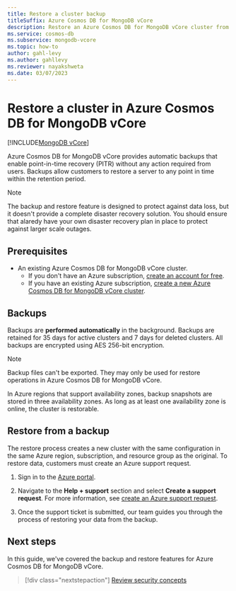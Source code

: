 ```yaml
---
title: Restore a cluster backup
titleSuffix: Azure Cosmos DB for MongoDB vCore
description: Restore an Azure Cosmos DB for MongoDB vCore cluster from a point in time encrypted backup snapshot.
ms.service: cosmos-db
ms.subservice: mongodb-vcore
ms.topic: how-to
author: gahl-levy
ms.author: gahllevy
ms.reviewer: nayakshweta
ms.date: 03/07/2023
---
```


# Restore a cluster in Azure Cosmos DB for MongoDB vCore

[!INCLUDE[MongoDB vCore](../../includes/appliesto-mongodb-vcore.md)]

Azure Cosmos DB for MongoDB vCore provides automatic backups that enable point-in-time recovery (PITR) without any action required from users. Backups allow customers to restore a server to any point in time within the retention period.

> [!NOTE]
> The backup and restore feature is designed to protect against data loss, but it doesn't provide a complete disaster recovery solution. You should ensure that alaredy have your own disaster recovery plan in place to protect against larger scale outages.

## Prerequisites

- An existing Azure Cosmos DB for MongoDB vCore cluster.
  - If you don't have an Azure subscription, [create an account for free](https://azure.microsoft.com/free).
  - If you have an existing Azure subscription, [create a new Azure Cosmos DB for MongoDB vCore cluster](quickstart-portal.md).

## Backups

Backups are **performed automatically** in the background. Backups are retained for 35 days for active clusters and 7 days for deleted clusters. All backups are encrypted using AES 256-bit encryption.

> [!NOTE]
> Backup files can't be exported. They may only be used for restore operations in Azure Cosmos DB for MongoDB vCore.

In Azure regions that support availability zones, backup snapshots are stored in three availability zones. As long as at least one availability zone is online, the cluster is restorable.

## Restore from a backup

The restore process creates a new cluster with the same configuration in the same Azure region, subscription, and resource group as the original. To restore data, customers must create an Azure support request.

1. Sign in to the [Azure portal](https://portal.azure.com).

1. Navigate to the **Help + support** section and select **Create a support request**. For more information, see [create an Azure support request](../../../azure-portal/supportability/how-to-create-azure-support-request.md#go-to-help--support-from-the-global-header).

1. Once the support ticket is submitted, our team guides you through the process of restoring your data from the backup.

## Next steps

In this guide, we've covered the backup and restore features for Azure Cosmos DB for MongoDB vCore.

> [!div class="nextstepaction"]
> [Review security concepts](security.md)
